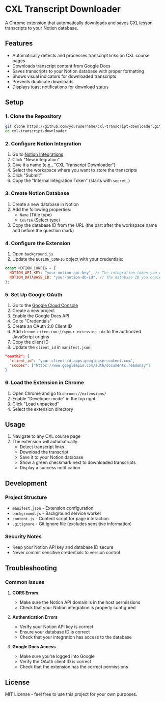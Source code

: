 # CXL Transcript Downloader

A Chrome extension that automatically downloads and saves CXL lesson transcripts to your Notion database.

## Features

- Automatically detects and processes transcript links on CXL course pages
- Downloads transcript content from Google Docs
- Saves transcripts to your Notion database with proper formatting
- Shows visual indicators for downloaded transcripts
- Prevents duplicate downloads
- Displays toast notifications for download status

## Setup

### 1. Clone the Repository

```bash
git clone https://github.com/yourusername/cxl-transcript-downloader.git
cd cxl-transcript-downloader
```

### 2. Configure Notion Integration

1. Go to [Notion Integrations](https://www.notion.so/my-integrations)
2. Click "New integration"
3. Give it a name (e.g., "CXL Transcript Downloader")
4. Select the workspace where you want to store the transcripts
5. Click "Submit"
6. Copy the "Internal Integration Token" (starts with `secret_`)

### 3. Create Notion Database

1. Create a new database in Notion
2. Add the following properties:
   - `Name` (Title type)
   - `Course` (Select type)
3. Copy the database ID from the URL (the part after the workspace name and before the question mark)

### 4. Configure the Extension

1. Open `background.js`
2. Update the `NOTION_CONFIG` object with your credentials:

```javascript
const NOTION_CONFIG = {
  NOTION_API_KEY: "your-notion-api-key", // The integration token you copied
  NOTION_DATABASE_ID: "your-notion-db-id", // The database ID you copied
};
```

### 5. Set Up Google OAuth

1. Go to the [Google Cloud Console](https://console.cloud.google.com/)
2. Create a new project
3. Enable the Google Docs API
4. Go to "Credentials"
5. Create an OAuth 2.0 Client ID
6. Add `chrome-extension://<your-extension-id>` to the authorized JavaScript origins
7. Copy the client ID
8. Update the `client_id` in `manifest.json`:

```json
"oauth2": {
  "client_id": "your-client-id.apps.googleusercontent.com",
  "scopes": ["https://www.googleapis.com/auth/documents.readonly"]
}
```

### 6. Load the Extension in Chrome

1. Open Chrome and go to `chrome://extensions/`
2. Enable "Developer mode" in the top right
3. Click "Load unpacked"
4. Select the extension directory

## Usage

1. Navigate to any CXL course page
2. The extension will automatically:
   - Detect transcript links
   - Download the transcript
   - Save it to your Notion database
   - Show a green checkmark next to downloaded transcripts
   - Display a success notification

## Development

### Project Structure

- `manifest.json` - Extension configuration
- `background.js` - Background service worker
- `content.js` - Content script for page interaction
- `.gitignore` - Git ignore file (excludes sensitive information)

### Security Notes

- Keep your Notion API key and database ID secure
- Never commit sensitive credentials to version control

## Troubleshooting

### Common Issues

1. **CORS Errors**

   - Make sure the Notion API domain is in the host permissions
   - Check that your Notion integration is properly configured

2. **Authentication Errors**

   - Verify your Notion API key is correct
   - Ensure your database ID is correct
   - Check that your integration has access to the database

3. **Google Docs Access**
   - Make sure you're logged into Google
   - Verify the OAuth client ID is correct
   - Check that the extension has the correct permissions

## License

MIT License - feel free to use this project for your own purposes.
